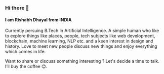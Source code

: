 ### Hi there 👋

#### I am Rishabh Dhayal from INDIA 
Currently persuing B.Tech in Artificial Intelligence.
A simple human who like to explore things like places, people, tech subjects like web development, blockchain, machine learning, NLP etc. and a keen interest in design and history. Love to meet new people discuss new things and enjoy everything which comes in life.

Want to share or discuss something interesting ? 
Let's decide a time to talk. I’ll buy the coffee 😊.
